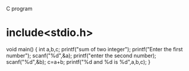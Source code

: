  C program

# include<stdio.h>
void main()
{
int a,b,c;
printf("sum of two integer");
printf("Enter the first number");
scanf("%d",&a);
printf("enter the second number);
scanf("%d",&b);
c=a+b;
printf("%d and %d is %d",a,b,c);
}
